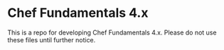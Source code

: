 # Chef Fundamentals 4.x

This is a repo for developing Chef Fundamentals 4.x. Please do not use these files until further notice.
